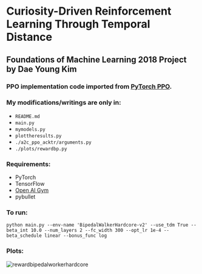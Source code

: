 # Curiosity-Driven Reinforcement Learning Through Temporal Distance

## Foundations of Machine Learning 2018 Project by Dae Young Kim

### PPO implementation code imported from [PyTorch PPO](https://github.com/ikostrikov/pytorch-a2c-ppo-acktr).

### My modifications/writings are only in: 
  - `README.md`
  - `main.py`
  - `mymodels.py`
  - `plottheresults.py`
  - `./a2c_ppo_acktr/arguments.py`
  - `./plots/rewardbp.py`
  
  
### Requirements:
  - PyTorch
  - TensorFlow
  - [Open AI Gym](https://github.com/openai/gym)
  - pybullet
  

### To run:
```
python main.py --env-name 'BipedalWalkerHardcore-v2' --use_tdm True --beta_int 10.0 --num_layers 2 --fc_width 300 --opt_lr 1e-4 --beta_schedule linear --bonus_func log
```

### Plots:
![rewardbipedalworkerhardcore](https://github.com/dykim1222/mlproject/blob/master/plots/rewardbp.png)

